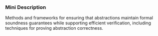 ### Mini Description

Methods and frameworks for ensuring that abstractions maintain formal soundness guarantees while supporting efficient verification, including techniques for proving abstraction correctness.
